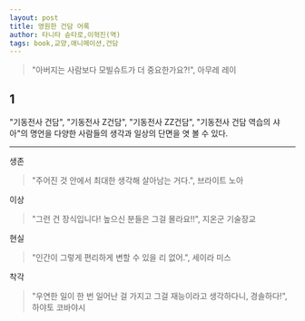 ```yaml
---
layout: post
title: 영원한 건담 어록
author: 타니타 슌타로,이혁진(역)
tags: book,교양,애니메이션,건담
---
```


> "아버지는 사람보다 모빌슈트가 더 중요한가요?!", 아무레 레이

## 1
"기동전사 건담", "기동전사 Z건담", "기동전사 ZZ건담", "기동전사 건담 역습의 샤아"의 명언을 다양한 사람들의 생각과 일상의 단면을 엿 볼 수 있다.

----

생존
> "주어진 것 안에서 최대한 생각해 살아남는 거다.", 브라이트 노아

이상
> "그런 건 장식입니다! 높으신 분들은 그걸 몰라요!!", 지온군 기술장교

현실
> "인간이 그렇게 편리하게 변할 수 있을 리 없어.", 세이라 미스

착각
> "우연한 일이 한 번 일어난 걸 가지고 그걸 재능이라고 생각하다니, 경솔하다!", 하야토 코바야시






